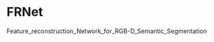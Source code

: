 # FRNet
Feature_reconstruction_Network_for_RGB-D_Semantic_Segmentation
##
<div align='centen>
![image](https://github.com/EnquanYang2022/FRNet/blob/main/imags/model.png)
</div>

